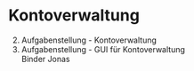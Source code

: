 # Kontoverwaltung
2. Aufgabenstellung - Kontoverwaltung
4. Aufgabenstellung - GUI für Kontoverwaltung  
Binder Jonas

